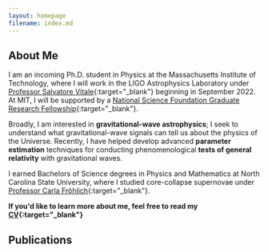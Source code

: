 ```yaml
---
layout: homepage
filename: index.md
---
```


## About Me

I am an incoming Ph.D. student in Physics at the Massachusetts Institute of Technology, where I will work in the LIGO Astrophysics Laboratory under [Professor Salvatore Vitale](https://physics.mit.edu/faculty/salvatore-vitale/){:target="_blank"} beginning in September 2022. At MIT, I will be supported by a [National Science Foundation Graduate Research Fellowship](https://physics.sciences.ncsu.edu/2022/04/19/university-fellowships-office-announces-nsf-graduate-research-fellowship-program-awards/){:target="_blank"}.

Broadly, I am interested in **gravitational-wave astrophysics**; I seek to understand what gravitational-wave signals can tell us about the physics of the Universe. Recently, I have helped develop advanced **parameter estimation** techniques for conducting phenomenological **tests of general relativity** with gravitational waves.

I earned Bachelors of Science degrees in Physics and Mathematics
at North Carolina State University, where I studied core-collapse supernovae 
under [Professor Carla Fröhlich](http://astro.physics.ncsu.edu/~cfrohli/){:target="_blank"}.

**If you'd like to learn more about me, feel free to read my [CV](/assets/cv.pdf){:target="_blank"}**

## Publications